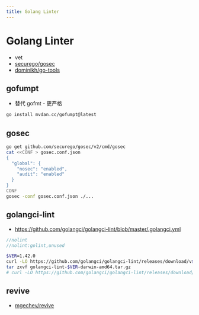 ```yaml
---
title: Golang Linter
---
```


# Golang Linter

- vet
- [securego/gosec](https://github.com/securego/gosec)
- [dominikh/go-tools](https://github.com/dominikh/go-tools)

## gofumpt

- 替代 gofmt - 更严格

```bash
go install mvdan.cc/gofumpt@latest
```

## gosec

```bash
go get github.com/securego/gosec/v2/cmd/gosec
cat <<CONF > gosec.conf.json
{
  "global": {
    "nosec": "enabled",
    "audit": "enabled"
  }
}
CONF
gosec -conf gosec.conf.json ./...
```

## golangci-lint

- https://github.com/golangci/golangci-lint/blob/master/.golangci.yml

```go
//nolint
//nolint:golint,unused
```

```bash
$VER=1.42.0
curl -LO https://github.com/golangci/golangci-lint/releases/download/v$VER/golangci-lint-$VER-darwin-amd64.tar.gz
tar zxvf golangci-lint-$VER-darwin-amd64.tar.gz
# curl -LO https://github.com/golangci/golangci-lint/releases/download/v1.32.2/golangci-lint-1.32.2-linux-amd64.tar.gz
```

## revive

- [mgechev/revive](https://github.com/mgechev/revive)
